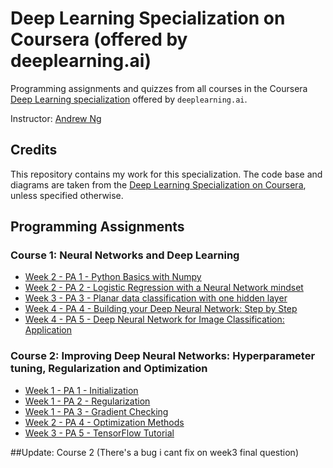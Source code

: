# Deep Learning Specialization on Coursera (offered by deeplearning.ai)

Programming assignments and quizzes from all courses in the Coursera [Deep Learning specialization](https://www.coursera.org/specializations/deep-learning) offered by `deeplearning.ai`.

Instructor: [Andrew Ng](http://www.andrewng.org/)

## Credits

This repository contains my work for this specialization. The code base and diagrams are taken from the [Deep Learning Specialization on Coursera](https://www.coursera.org/specializations/deep-learning), unless specified otherwise.


## Programming Assignments

### Course 1: Neural Networks and Deep Learning

  - [Week 2 - PA 1 - Python Basics with Numpy](https://nbviewer.org/github/Vinhkewl/Deep-Learning-Specialization/blob/main/Neural%20Networks%20and%20Deep%20Learning/Week%202/Python%20Basics%20with%20Numpy/Python_Basics_with_Numpy.ipynb)
  - [Week 2 - PA 2 - Logistic Regression with a Neural Network mindset](https://nbviewer.org/github/Vinhkewl/Deep-Learning-Specialization/blob/main/Neural%20Networks%20and%20Deep%20Learning/Week%202/Logistic%20Regression%20as%20a%20Neural%20Network/Logistic_Regression_with_a_Neural_Network_mindset.ipynb)
  - [Week 3 - PA 3 - Planar data classification with one hidden layer](https://nbviewer.org/github/Vinhkewl/Deep-Learning-Specialization/blob/main/Neural%20Networks%20and%20Deep%20Learning/Week%203/Programming%20Assignment%20Planar%20Data%20Classification%20with%20One%20Hidden%20Layer/Planar_data_classification_with_one_hidden_layer.ipynb)
  - [Week 4 - PA 4 - Building your Deep Neural Network: Step by Step](https://nbviewer.org/github/Vinhkewl/Deep-Learning-Specialization/blob/main/Neural%20Networks%20and%20Deep%20Learning/Week%204/Building%20your%20Deep%20Neural%20Network%20Step%20by%20Step/Building_your_Deep_Neural_Network_Step_by_Step.ipynb)
  - [Week 4 - PA 5 - Deep Neural Network for Image Classification: Application](https://nbviewer.org/github/Vinhkewl/Deep-Learning-Specialization/blob/main/Neural%20Networks%20and%20Deep%20Learning/Week%204/Building%202%20and%204%20Layers%20Neural%20Network/Deep%20Neural%20Network%20-%20Application.ipynb)

### Course 2: Improving Deep Neural Networks: Hyperparameter tuning, Regularization and Optimization

  - [Week 1 - PA 1 - Initialization](https://nbviewer.org/github/Vinhkewl/Deep-Learning-Specialization/blob/main/Improving%20Deep%20Neural%20Networks/Week1/Initialization/Initialization.ipynb)
  - [Week 1 - PA 2 - Regularization](https://nbviewer.org/github/Vinhkewl/Deep-Learning-Specialization/blob/main/Improving%20Deep%20Neural%20Networks/Week1/Regularization/Regularization.ipynb)
  - [Week 1 - PA 3 - Gradient Checking](https://nbviewer.org/github/Vinhkewl/Deep-Learning-Specialization/blob/main/Improving%20Deep%20Neural%20Networks/Week1/Gradient%20Checking/Gradient_Checking.ipynb)
  - [Week 2 - PA 4 - Optimization Methods](https://nbviewer.org/github/Vinhkewl/Deep-Learning-Specialization/blob/main/Improving%20Deep%20Neural%20Networks/Week2/Optimization_methods.ipynb)
  - [Week 3 - PA 5 - TensorFlow Tutorial](https://nbviewer.org/github/Vinhkewl/Deep-Learning-Specialization/blob/main/Improving%20Deep%20Neural%20Networks/Week3/Tensorflow_introduction.ipynb)

 ##Update: Course 2 (There's a bug i cant fix on week3 final question)
